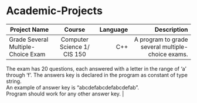 # Academic-Projects

| Project Name  | Course        | Language | Description |
| ------------- |:-------------:| --------:| -----------:|
| Grade Several Multiple-Choice Exam| Computer Science 1/ CIS 150 | C++ | A program to grade several multiple-choice exams. 
The exam has 20 questions, each answered with a letter in the range of ‘a’ through ‘f’. 
The answers key is declared in the program as constant of type string.  
An example of answer key is “abcdefabcdefabcdefab”.  
Program should work for any other answer key. |
